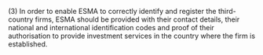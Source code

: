 (3) In order to enable ESMA to correctly identify and register the third-country firms, ESMA should be provided with their contact details, their national and international identification codes and proof of their authorisation to provide investment services in the country where the firm is established.